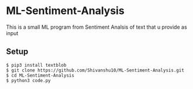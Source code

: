 # ML-Sentiment-Analysis
This is a small ML program from Sentiment Analsis of text that u provide as input

## Setup
```
$ pip3 install textblob
$ git clone https://github.com/Shivanshu10/ML-Sentiment-Analysis.git
$ cd ML-Sentiment-Analysis
$ python3 code.py
```
